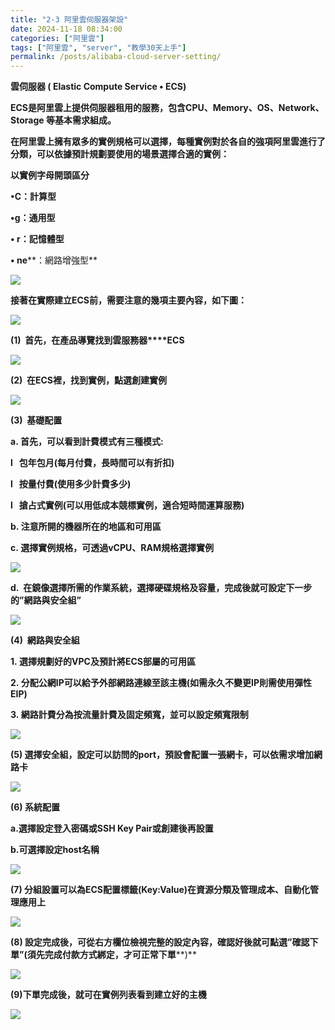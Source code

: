 ```yaml
---
title: "2-3 阿里雲伺服器架設"
date: 2024-11-18 08:34:00
categories: ["阿里雲"]
tags: ["阿里雲", "server", "教學30天上手"]
permalink: /posts/alibaba-cloud-server-setting/
---
```

**雲伺服器 ( Elastic Compute
Service • ECS)**

**ECS是阿里雲上提供伺服器租用的服務，包含CPU、Memory、OS、Network、Storage 等基本需求組成。**

**在阿里雲上擁有眾多的實例規格可以選擇，每種實例對於各自的強項阿里雲進行了分類，可以依據預計規劃要使用的場景選擇合適的實例：**

**以實例字母開頭區分**

**•C：計算型**

**•g：通用型**

**• r：記憶體型**

**• ne****：網路增強型**

[![](https://blogger.googleusercontent.com/img/a/AVvXsEgv23VxP_BySN7JABg09e_ZSIqhn6pEa8gI2pFMI8YddqL_rab9UDxFv6XvN6OMyKgu7GnhXakNi1aLlbifcyX2yxSw_OYYua9HfkcnEg4T5UmRIUojxMv1U5pjO3IFCgPI0SQvvFbop2AHBx1VCDNcrZkoCN5Df92NJP6CxF0waGb0wePyTyMC8A4-zQq7=w392-h640)](https://blogger.googleusercontent.com/img/a/AVvXsEgv23VxP_BySN7JABg09e_ZSIqhn6pEa8gI2pFMI8YddqL_rab9UDxFv6XvN6OMyKgu7GnhXakNi1aLlbifcyX2yxSw_OYYua9HfkcnEg4T5UmRIUojxMv1U5pjO3IFCgPI0SQvvFbop2AHBx1VCDNcrZkoCN5Df92NJP6CxF0waGb0wePyTyMC8A4-zQq7)

  
  

**接著在實際建立ECS前，需要注意的幾項主要內容，如下圖：**

[![](https://blogger.googleusercontent.com/img/a/AVvXsEgoxvykHblXsI7_gZSNmUK8Anfe4xjhuYMTEnpmpnX4GERQ2f-IETNypxn3uvFlUXxHc4nCeniWTtSqRh6o4qDWZyKkjrE_sLxY3RCJAokvVmnIksVCcWXIR5iqWTHM37tGKWvXyRayRq-Ltdjk0jnDD2KD5JXXzZcS_h6k8zFIrKORJAinz1jEkbr_Q-Wh=w640-h382)](https://blogger.googleusercontent.com/img/a/AVvXsEgoxvykHblXsI7_gZSNmUK8Anfe4xjhuYMTEnpmpnX4GERQ2f-IETNypxn3uvFlUXxHc4nCeniWTtSqRh6o4qDWZyKkjrE_sLxY3RCJAokvVmnIksVCcWXIR5iqWTHM37tGKWvXyRayRq-Ltdjk0jnDD2KD5JXXzZcS_h6k8zFIrKORJAinz1jEkbr_Q-Wh)

  
  

**(1)  首先，在產品導覽找到雲服務器****ECS**

[![](https://blogger.googleusercontent.com/img/a/AVvXsEgYTtJLd4JUxsqdTdtoW4D6bHEJywdcSdPEPuINpaGkohpQsAoEaeEIyqHnDt4BToSG-0S4VAWqf4XZdt2tjug9iklkrP_C6Gy7-juGt97rC_ScUr3yASYc7J_Our3CAJRIhdJSBTB_biSZxaJxCiM1NKuMsEt-WVEHLNbd6JBlsi-y7DgDJ-drooEAnTs4=w640-h412)](https://blogger.googleusercontent.com/img/a/AVvXsEgYTtJLd4JUxsqdTdtoW4D6bHEJywdcSdPEPuINpaGkohpQsAoEaeEIyqHnDt4BToSG-0S4VAWqf4XZdt2tjug9iklkrP_C6Gy7-juGt97rC_ScUr3yASYc7J_Our3CAJRIhdJSBTB_biSZxaJxCiM1NKuMsEt-WVEHLNbd6JBlsi-y7DgDJ-drooEAnTs4)

  
  

**(2)  在ECS裡，找到實例，點選創建實例**

[![](https://blogger.googleusercontent.com/img/a/AVvXsEg4Uqw2jukEorV31jwDev8NsyGq_c2uCXeWaTx-ATZlMJANwkXRU5wGAMlxOQIcoTS9vSTpVT5AYySJidehdFOlmxSJcEfDmSsfDpPs9mv1pqjRxtN0fBvJ0DjeRzRSWxaEPa0kAXsMPrmubUvYR_knWL1nVsZZZ-90mka2sSCHZLmbhfJ5dmcdwVaAYmxV=w640-h316)](https://blogger.googleusercontent.com/img/a/AVvXsEg4Uqw2jukEorV31jwDev8NsyGq_c2uCXeWaTx-ATZlMJANwkXRU5wGAMlxOQIcoTS9vSTpVT5AYySJidehdFOlmxSJcEfDmSsfDpPs9mv1pqjRxtN0fBvJ0DjeRzRSWxaEPa0kAXsMPrmubUvYR_knWL1nVsZZZ-90mka2sSCHZLmbhfJ5dmcdwVaAYmxV)

  
  

**(3)  基礎配置**

**a. 首先，可以看到計費模式有三種模式:**

**l   包年包月(每月付費，長時間可以有折扣)**

**l   按量付費(使用多少計費多少)**

**l   搶占式實例(可以用低成本競標實例，適合短時間運算服務)**

**b. 注意所開的機器所在的地區和可用區**

**c. 選擇實例規格，可透過vCPU、RAM規格選擇實例**

[![](https://blogger.googleusercontent.com/img/a/AVvXsEjmMrVKrRKn76PYK5y0arg1abrmWifadzyqnwGfZo5eEiOOyeJ4nV7rLkktD2Vk675lvVRma3vf_-j8enSpen1BJVIsYsDgK6_CCI2W1n0SE_j68d63qtyX5S4hxde4Xl6itGkn9nOr5kLG9CKj4gjoh7-O4OUgFL2Xze1ycCyBLvMp8m9v1MqCmHJ-oX8z=w640-h322)](https://blogger.googleusercontent.com/img/a/AVvXsEjmMrVKrRKn76PYK5y0arg1abrmWifadzyqnwGfZo5eEiOOyeJ4nV7rLkktD2Vk675lvVRma3vf_-j8enSpen1BJVIsYsDgK6_CCI2W1n0SE_j68d63qtyX5S4hxde4Xl6itGkn9nOr5kLG9CKj4gjoh7-O4OUgFL2Xze1ycCyBLvMp8m9v1MqCmHJ-oX8z)

  
  

**d.  在鏡像選擇所需的作業系統，選擇硬碟規格及容量，完成後就可設定下一步的”網路與安全組”**

[![](https://blogger.googleusercontent.com/img/a/AVvXsEiXVPCNIteZJVCKIu5C63tODZxmaNkzKM-zw7SCWGc48JIEUSTA1mMGI-hDb-WUnov2fh3qJg_w0qJeLefmKt_OT6zI4uQX-66fZnN-hHEZXDYPmgchBiGmEOWb5eHw7wYp8fIeodU5OQCk1_6MlCYd4njvpI1y84c0kVG_nra_wRRL4fDEWKcQ2DwQd22M=w640-h450)](https://blogger.googleusercontent.com/img/a/AVvXsEiXVPCNIteZJVCKIu5C63tODZxmaNkzKM-zw7SCWGc48JIEUSTA1mMGI-hDb-WUnov2fh3qJg_w0qJeLefmKt_OT6zI4uQX-66fZnN-hHEZXDYPmgchBiGmEOWb5eHw7wYp8fIeodU5OQCk1_6MlCYd4njvpI1y84c0kVG_nra_wRRL4fDEWKcQ2DwQd22M)

  
  

**(4)  網路與安全組**

**1. 選擇規劃好的VPC及預計將ECS部屬的可用區**

**2. 分配公網IP可以給予外部網路連線至該主機(如需永久不變更IP則需使用彈性EIP)**

**3. 網路計費分為按流量計費及固定頻寬，並可以設定頻寬限制**

[![](https://blogger.googleusercontent.com/img/a/AVvXsEixPu8k7wL5EYz2sFCQe48fp7iMmSMjcr6JvnsjH46ggQwedEdcT12WeFhu7MHFLfcqTgka_7_ZwX6yxUBgnl9UKpb6ML5Y7h061XEbE8LlXXVY8YTTWbcw0JwX8qfH14MdmI1NOG2bFXAxHUDu4UAu2QOBgGAcGbx-7piEhxoDUCFX2F-yLWvuO3VN3Q0e=w640-h234)](https://blogger.googleusercontent.com/img/a/AVvXsEixPu8k7wL5EYz2sFCQe48fp7iMmSMjcr6JvnsjH46ggQwedEdcT12WeFhu7MHFLfcqTgka_7_ZwX6yxUBgnl9UKpb6ML5Y7h061XEbE8LlXXVY8YTTWbcw0JwX8qfH14MdmI1NOG2bFXAxHUDu4UAu2QOBgGAcGbx-7piEhxoDUCFX2F-yLWvuO3VN3Q0e)

  
  

**(5) 選擇安全組，設定可以訪問的port，預設會配置一張網卡，可以依需求增加網路卡**

[![](https://blogger.googleusercontent.com/img/a/AVvXsEhE3ZCONXOB7j_M4JH0kAZm1n5oeJAgw66HqW-NCP6FzI0Y15qQWGCynHxT1q4xSYf6SKaa7AqXmeiAwOtN-3Hq4aiwS4_UnCn5amuc4OUkPbc05s4VYGWWQduvqM3LV_v15DqXrcrtXFWN86medRKG80-6mj9ZCiaG1y1_YtL5wsCPoHc2Ehb8wxydCvdo=w640-h242)](https://blogger.googleusercontent.com/img/a/AVvXsEhE3ZCONXOB7j_M4JH0kAZm1n5oeJAgw66HqW-NCP6FzI0Y15qQWGCynHxT1q4xSYf6SKaa7AqXmeiAwOtN-3Hq4aiwS4_UnCn5amuc4OUkPbc05s4VYGWWQduvqM3LV_v15DqXrcrtXFWN86medRKG80-6mj9ZCiaG1y1_YtL5wsCPoHc2Ehb8wxydCvdo)

  
  

**(6) 系統配置**

**a.選擇設定登入密碼或SSH Key Pair或創建後再設置**

**b.可選擇設定host名稱**

[![](https://blogger.googleusercontent.com/img/a/AVvXsEiGBlMcnLK3CPEeN7vOhSrdtmMlbhbmNipQ5huZ8JMnpwGu3ffMO_7O5DNlHmha9uLg9hmmFx-sNGnCR-a8EhdqiT2gQfLA3HKS-4HunM-LNxe4DwO4cDRpFDDM4FB8OxfXwv3aNGLLUErFQyYEpl2D6tUVJsr7SgN3XIo68MVQ_J0tncIMGlv_dzDBp76t=w640-h220)](https://blogger.googleusercontent.com/img/a/AVvXsEiGBlMcnLK3CPEeN7vOhSrdtmMlbhbmNipQ5huZ8JMnpwGu3ffMO_7O5DNlHmha9uLg9hmmFx-sNGnCR-a8EhdqiT2gQfLA3HKS-4HunM-LNxe4DwO4cDRpFDDM4FB8OxfXwv3aNGLLUErFQyYEpl2D6tUVJsr7SgN3XIo68MVQ_J0tncIMGlv_dzDBp76t)

  
  

**(7) 分組設置可以為ECS配置標籤(Key:Value)在資源分類及管理成本、自動化管理應用上**

[![](https://blogger.googleusercontent.com/img/a/AVvXsEgSA8-OAz5p7q8C1V44I053s6grOMNTCKiRyHtIWfj1LCVUwCXTq4sbzW2GejcNiBtS-AwaHRS0Xp3N7E_Lorjk7SEoX2j4Z_2zLHaUSxR56KHkiz7hRV317Bf4rKmSTtcP9SFVnhl0ttfED7jsBEkt_XMEmG_fRxZbU3ODt0FXg_60Ha39E_l-OMODd0YV=w640-h142)](https://blogger.googleusercontent.com/img/a/AVvXsEgSA8-OAz5p7q8C1V44I053s6grOMNTCKiRyHtIWfj1LCVUwCXTq4sbzW2GejcNiBtS-AwaHRS0Xp3N7E_Lorjk7SEoX2j4Z_2zLHaUSxR56KHkiz7hRV317Bf4rKmSTtcP9SFVnhl0ttfED7jsBEkt_XMEmG_fRxZbU3ODt0FXg_60Ha39E_l-OMODd0YV)

  
  

**(8) 設定完成後，可從右方欄位檢視完整的設定內容，確認好後就可點選”確認下單”(須先完成付款方式綁定，才可正常下單****)**

[![](https://blogger.googleusercontent.com/img/a/AVvXsEg9RYAzR8zCAA5zptOmKqfrXtFbjiNN5ed511TUuMgnf7qSYhg4C1ZqsZv4gP2RnU7CtWltOcfPA26BiOZZhcbOOxZ-px4Ee2qKZlmo4cBeyS0nWI8L6vWFVSdty4-ziVbwkQy9xyXZjL-ez5xdRDq0hZy25aWD70m_VBOrJaltkB800Qu0aTAbQMdM9-qM=w640-h510)](https://blogger.googleusercontent.com/img/a/AVvXsEg9RYAzR8zCAA5zptOmKqfrXtFbjiNN5ed511TUuMgnf7qSYhg4C1ZqsZv4gP2RnU7CtWltOcfPA26BiOZZhcbOOxZ-px4Ee2qKZlmo4cBeyS0nWI8L6vWFVSdty4-ziVbwkQy9xyXZjL-ez5xdRDq0hZy25aWD70m_VBOrJaltkB800Qu0aTAbQMdM9-qM)

  
  

**(9)下單完成後，就可在實例列表看到建立好的主機**

[![](https://blogger.googleusercontent.com/img/a/AVvXsEhG0TijS1QlvROZH_n7mY9byrnbEOV5jjlz3AWKnPgdJD6WQ4rNWj-6Tm4h04kDEPPvxaau6J8dStCc5eNjZZ9fx_yhk80eZVmQyXdtbrJ-ckK9R4WtRkzyQXOR8hveAWM-nycqnAiD0cDo8hBcaLk66Cgs1NoOXJMBYibQNGxyLeghGcGJ0AOjMWFM2aRq=w640-h220)](https://blogger.googleusercontent.com/img/a/AVvXsEhG0TijS1QlvROZH_n7mY9byrnbEOV5jjlz3AWKnPgdJD6WQ4rNWj-6Tm4h04kDEPPvxaau6J8dStCc5eNjZZ9fx_yhk80eZVmQyXdtbrJ-ckK9R4WtRkzyQXOR8hveAWM-nycqnAiD0cDo8hBcaLk66Cgs1NoOXJMBYibQNGxyLeghGcGJ0AOjMWFM2aRq)

  
  